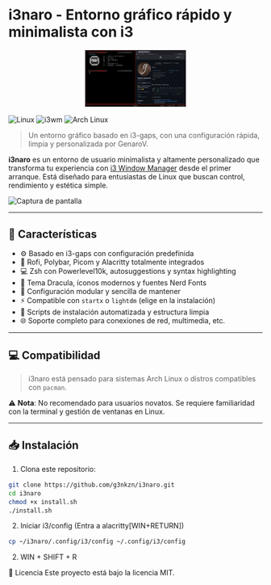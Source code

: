
# i3naro - Entorno gráfico rápido y minimalista con i3

<p align="center">
  <img src="i3naro.png" alt="Logo i3naro" width="200"/>
</p>

![Linux](https://img.shields.io/badge/Linux-FCC624?style=for-the-badge&logo=linux&logoColor=black)
![i3wm](https://img.shields.io/badge/i3wm-1e1e2e?style=for-the-badge&logo=i3&logoColor=white)
![Arch Linux](https://img.shields.io/badge/Arch%20Linux-1793D1?style=for-the-badge&logo=arch-linux&logoColor=white)

> Un entorno gráfico basado en i3-gaps, con una configuración rápida, limpia y personalizada por GenaroV.

**i3naro** es un entorno de usuario minimalista y altamente personalizado que transforma tu experiencia con [i3 Window Manager](https://i3wm.org/) desde el primer arranque. Está diseñado para entusiastas de Linux que buscan control, rendimiento y estética simple.

![Captura de pantalla](./screenshot.png)

---

## 🚀 Características

- ⚙️ Basado en i3-gaps con configuración predefinida
- 🧠 Rofi, Polybar, Picom y Alacritty totalmente integrados
- 💻 Zsh con Powerlevel10k, autosuggestions y syntax highlighting
- 🎨 Tema Dracula, íconos modernos y fuentes Nerd Fonts
- 📁 Configuración modular y sencilla de mantener
- ⚡ Compatible con `startx` o `lightdm` (elige en la instalación)
- 🧩 Scripts de instalación automatizada y estructura limpia
- 🌐 Soporte completo para conexiones de red, multimedia, etc.

---

## 💻 Compatibilidad

> i3naro está pensado para sistemas Arch Linux o distros compatibles con `pacman`.

⚠️ **Nota**: No recomendado para usuarios novatos. Se requiere familiaridad con la terminal y gestión de ventanas en Linux.

---

## 📥 Instalación

1. Clona este repositorio:

```bash
git clone https://github.com/g3nkzn/i3naro.git
cd i3naro
chmod +x install.sh
./install.sh
```
2. Iniciar i3/config (Entra a alacritty[WIN+RETURN])
```bash
cp ~/i3naro/.config/i3/config ~/.config/i3/config
```
2. WIN + SHIFT + R

📄 Licencia
Este proyecto está bajo la licencia MIT.